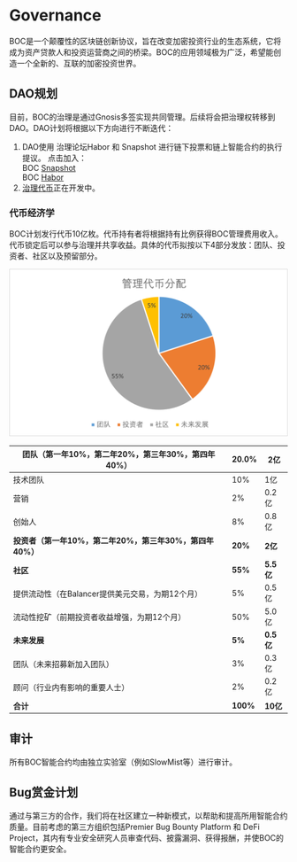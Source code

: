 # Governance

BOC是一个颠覆性的区块链创新协议，旨在改变加密投资行业的生态系统，它将成为资产贷款人和投资运营商之间的桥梁。BOC的应用领域极为广泛，希望能创造一个全新的、互联的加密投资世界。

## DAO规划

目前，BOC的治理是通过Gnosis多签实现共同管理。后续将会把治理权转移到DAO。DAO计划将根据以下方向进行不断迭代：

1. DAO使用 治理论坛Habor 和 Snapshot 进行链下投票和链上智能合约的执行提议。 点击加入：   
BOC [Snapshot](https://snapshot.org/#/bankofchain.eth)  
BOC [Habor](https://governance.bankofchain.io/)
2. [治理代币](../more/appendix.md#%E6%B2%BB%E7%90%86%E5%B8%81governance-token)正在开发中。

### 代币经济学

BOC计划发行代币10亿枚。代币持有者将根据持有比例获得BOC管理费用收入。代币锁定后可以参与治理并共享收益。具体的代币拟按以下4部分发放：团队、投资者、社区以及预留部分。

![](<../.gitbook/assets/%E7%AE%A1%E7%90%86%E4%BB%A3%E5%B8%81%E5%88%86%E9%85%8D.png>)

| **团队（第一年10%，第二年20%，第三年30%，第四年40%）**  | **20.0%** | **2亿**   |
| ------------------------------------ | --------- | -------- |
| 技术团队                                 | 10%       | 1亿       |
| 营销                                   | 2%        | 0.2亿     |
| 创始人                                  | 8%        | 0.8亿     |
| **投资者（第一年10%，第二年20%，第三年30%，第四年40%）** | **20%**   | **2亿**   |
| **社区**                               | **55%**   | **5.5亿** |
| 提供流动性（在Balancer提供美元交易，为期12个月）        | 5%        | 0.5亿     |
| 流动性挖矿（前期投资者收益增强，为期12个月）              | 50%       | 5.0亿     |
| **未来发展**                             | **5%**    | **0.5亿** |
| 团队（未来招募新加入团队）                        | 3%        | 0.3亿     |
| 顾问（行业内有影响的重要人士）                      | 2%        | 0.2亿     |
| **合计**                               | **100%**  | **10亿**  |

## 审计

所有BOC智能合约均由独立实验室（例如SlowMist等）进行审计。

## Bug赏金计划

通过与第三方的合作，我们将在社区建立一种新模式，以帮助和提高所用智能合约质量。目前考虑的第三方组织包括Premier Bug Bounty Platform 和 DeFi Project，其内有专业安全研究人员审查代码、披露漏洞、获得报酬，并使BOC的智能合约更安全。
